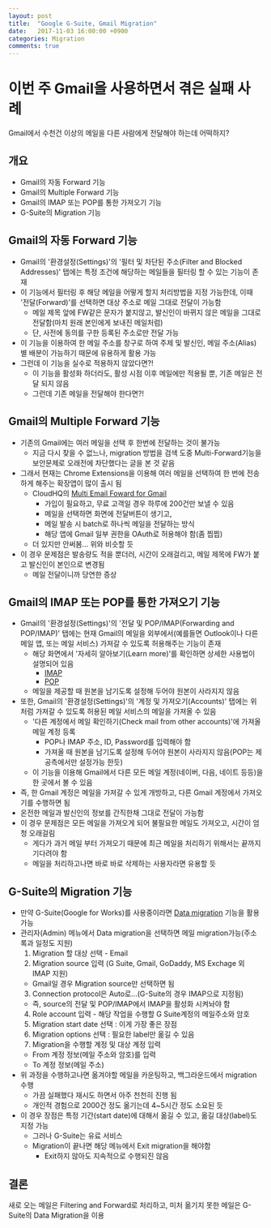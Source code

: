 ```yaml
---
layout: post
title:  "Google G-Suite, Gmail Migration"
date:   2017-11-03 16:00:00 +0900
categories: Migration
comments: true
---
```

# 이번 주 Gmail을 사용하면서 겪은 실패 사례
Gmail에서 수천건 이상의 메일을 다른 사람에게 전달해야 하는데 어떡하지?

## 개요
  * Gmail의 자동 Forward 기능
  * Gmail의 Multiple Forward 기능
  * Gmail의 IMAP 또는 POP를 통한 가져오기 기능
  * G-Suite의 Migration 기능

## Gmail의 자동 Forward 기능
  * Gmail의 '환경설정(Settings)'의 '필터 및 차단된 주소(Filter and Blocked Addresses)' 탭에는 특정 조건에 해당하는 메일들을 필터링 할 수 있는 기능이 존재
  * 이 기능에서 필터링 후 해당 메일을 어떻게 할지 처리방법을 지정 가능한데, 이때 '전달(Forward)'를 선택하면 대상 주소로 메일 그대로 전달이 가능함
    + 메일 제목 앞에 FW같은 문자가 붙지않고, 발신인이 바뀌지 않은 메일을 그대로 전달함(마치 원래 본인에게 보내진 메일처럼)
    + 단, 사전에 동의를 구한 등록된 주소로만 전달 가능
  * 이 기능을 이용하여 한 메일 주소를 창구로 하여 주제 및 발신인, 메일 주소(Alias) 별 배분이 가능하기 때문에 유용하게 활용 가능
  * 그런데 이 기능을 실수로 적용하지 않았다면?!
    + 이 기능을 활성화 하더라도, 활성 시점 이후 메일에만 적용될 뿐, 기존 메일은 전달 되지 않음
    + 그런데 기존 메일을 전달해야 한다면?!

## Gmail의 Multiple Forward 기능
  * 기존의 Gmail에는 여러 메일을 선택 후 한번에 전달하는 것이 불가능
    + 지금 다시 찾을 수 없느나, migration 방법을 검색 도중 Multi-Forward기능을 보안문제로 오래전에 차단했다는 글을 본 것 같음
  * 그래서 현재는 Chrome Extensions을 이용해 여러 메일을 선택하여 한 번에 전송하게 해주는 확장앱이 많이 출시 됨
    + CloudHQ의 [Multi Email Foward for Gmail][cloudhq-forward-multiple-emails]
      - 가입이 필요하고, 무료 고객일 경우 하루에 200건만 보낼 수 있음
      - 메일을 선택하면 화면에 전달버튼이 생기고,
      - 메일 발송 시 batch로 하나씩 메일을 전달하는 방식
      - 해당 앱에 Gmail 일부 권한을 OAuth로 허용해야 함(좀 찝찝)
    + 더 있지만 안써봄... 위와 비슷할 듯
  * 이 경우 문제점은 발송량도 적을 뿐더러, 시간이 오래걸리고, 메일 제목에 FW가 붙고 발신인이 본인으로 변경됨
    + 메일 전달이니까 당연한 증상

## Gmail의 IMAP 또는 POP를 통한 가져오기 기능
  * Gmail의 '환경설정(Settings)'의 '전달 및 POP/IMAP(Forwarding and POP/IMAP)' 탭에는 현재 Gmail의 메일을 외부에서(예를들면 Outlook이나 다른 메일 앱, 또는 메일 서비스) 가져갈 수 있도록 허용해주는 기능이 존재
    + 해당 화면에서 '자세히 알아보기(Learn more)'를 확인하면 상세한 사용법이 설명되어 있음
      - [IMAP][gmail-imap-setting]
      - [POP][gmail-pop-setting]
    + 메일을 제공할 때 원본을 남기도록 설정해 두어야 원본이 사라지지 않음
  * 또한, Gmail의 '환경설정(Settings)'의 '계정 및 가져오기(Accounts)' 탭에는 위 처럼 가져갈 수 있도록 허용된 메일 서비스의 메일을 가져올 수 있음
    + '다른 계정에서 메일 확인하기(Check mail from other accounts)'에 가져올 메일 계정 등록
      - POP나 IMAP 주소, ID, Password를 입력해야 함
      - 가져올 때 원본을 남기도록 설정해 두어야 원본이 사라지지 않음(POP는 제공측에서만 설정가능 한듯)
    + 이 기능을 이용해 Gmail에서 다른 모든 메일 계정(네이버, 다음, 네이트 등등)을 한 곳에서 볼 수 있음
  * 즉, 한 Gmail 계정은 메일을 가져갈 수 있게 개방하고, 다른 Gmail 계정에서 가져오기를 수행하면 됨
  * 온전한 메일과 발신인의 정보를 간직한채 그대로 전달이 가능함
  * 이 경우 문제점은 모든 메일을 가져오게 되어 불필요한 메일도 가져오고, 시간이 엄청 오래걸림
    + 게다가 과거 메일 부터 가져오기 때문에 최근 메일을 처리하기 위해서는 끝까지 기다려야 함
    + 메일을 처리하고나면 바로 바로 삭제하는 사용자라면 유용할 듯

## G-Suite의 Migration 기능
  * 만약 G-Suite(Google for Works)를 사용중이라면 [Data migration][gsuite-email-migration] 기능을 활용 가능
  * 관리자(Admin) 메뉴에서 Data migration을 선택하면 메일 migration가능(주소록과 일정도 지원)
    1. Migration 할 대상 선택 - Email
    2. Migration source 입력 (G Suite, Gmail, GoDaddy, MS Exchage 외 IMAP 지원)
      - Gmail일 경우 Migration source만 선택하면 됨
    3. Connection protocol은 Auto로...(G-Suite의 경우 IMAP으로 지정됨)
      - 즉, source의 전달 및 POP/IMAP에서 IMAP을 활성화 시켜놔야 함
    4. Role account 입력 - 해당 작업을 수행할 G Suite계정의 메일주소와 암호
    5. Migration start date 선택 : 이게 가장 좋은 장점
    6. Migration options 선택 : 필요한 label만 옮길 수 있음
    7. Migration을 수행할 계정 및 대상 계정 입력
      - From 계정 정보(메일 주소와 암호)를 입력
      - To 계정 정보(메일 주소)
  * 위 과정을 수행하고나면 옮겨야할 메일을 카운팅하고, 백그라운드에서 migration 수행
    + 가끔 실패했다 재시도 하면서 아주 천천히 진행 됨
    + 개인적 경험으로 2000건 정도 옮기는데 4~5시간 정도 소요된 듯
  * 이 경우 장점은 특정 기간(start date)에 대해서 옮길 수 있고, 옮길 대상(label)도 지정 가능
    + 그러나 G-Suite는 유료 서비스
    + Migration이 끝나면 해당 메뉴에서 Exit migration을 해야함
      - Exit하지 않아도 지속적으로 수행되진 않음

## 결론
새로 오는 메일은 Filtering and Forward로 처리하고, 미처 옮기지 못한 메일은 G-Suite의 Data Migration을 이용

[cloudhq-forward-multiple-emails]: https://blog.cloudhq.net/forward-multiple-emails-gmail/
[gmail-imap-setting]: https://support.google.com/mail/answer/7126229
[gmail-pop-setting]: https://support.google.com/mail/answer/7104828
[gsuite-email-migration]: https://support.google.com/a/answer/6351474
